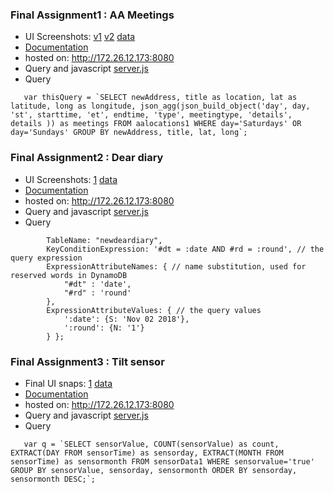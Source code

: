 ### Final Assignment1 : AA Meetings

- UI Screenshots: [v1](https://github.com/aaditirokade/data-structures/blob/master/final_assignments/screenshots/UI_screenshot_aaMeetings_version1.png)  [v2](https://github.com/aaditirokade/data-structures/blob/master/final_assignments/screenshots/UI_screenshot_aaMeetings_version2.png)  [data](https://github.com/aaditirokade/data-structures/blob/master/final_assignments/screenshots/screenshot_aameetings_data.png)
- [Documentation](https://github.com/aaditirokade/data-structures/blob/master/final_assignments/README1.md) 
- hosted on: http://172.26.12.173:8080
- Query and javascript [server.js](https://github.com/aaditirokade/data-structures/blob/master/final_assignments/server.js)
- Query

```    var thisQuery = `SELECT newAddress, title as location, lat as latitude, long as longitude, json_agg(json_build_object('day', day, 'st', starttime, 'et', endtime, 'type', meetingtype, 'details', details )) as meetings
                      FROM aalocations1 WHERE day='Saturdays' OR day='Sundays'
                      GROUP BY newAddress, title, lat, long`; ```




### Final Assignment2 : Dear diary

- UI Screenshots: [1](https://github.com/aaditirokade/data-structures/blob/master/final_assignments/screenshots/UI_screenshot_dearDiary.png)  [data](https://github.com/aaditirokade/data-structures/blob/master/final_assignments/screenshots/screenshot_dearDiary_data.png)
- [Documentation](https://github.com/aaditirokade/data-structures/blob/master/final_assignments/README2.md) 
- hosted on: http://172.26.12.173:8080
- Query and javascript [server.js](https://github.com/aaditirokade/data-structures/blob/master/final_assignments/server.js)
- Query

```  var params = {
        TableName: "newdeardiary",
        KeyConditionExpression: '#dt = :date AND #rd = :round', // the query expression
        ExpressionAttributeNames: { // name substitution, used for reserved words in DynamoDB
            "#dt" : 'date',
            "#rd" : 'round'
        },
        ExpressionAttributeValues: { // the query values
            ':date': {S: 'Nov 02 2018'},
            ':round': {N: '1'}
        } };
```



### Final Assignment3 : Tilt sensor

- Final UI snaps: [1](https://github.com/aaditirokade/data-structures/blob/master/final_assignments/screenshots/UI_screenshot_sensor.png)  [data](https://github.com/aaditirokade/data-structures/blob/master/final_assignments/screenshots/screenshot_sensor_data.png)
- [Documentation](https://github.com/aaditirokade/data-structures/blob/master/final_assignments/README3.md) 
- hosted on: http://172.26.12.173:8080
- Query and javascript [server.js](https://github.com/aaditirokade/data-structures/blob/master/final_assignments/server.js)
- Query

```   var q = `SELECT sensorValue, COUNT(sensorValue) as count, EXTRACT(DAY FROM sensorTime) as sensorday, EXTRACT(MONTH FROM sensorTime) as sensormonth
                    FROM sensorData1 WHERE sensorvalue='true'
                    GROUP BY sensorValue, sensorday, sensormonth
                    ORDER BY sensorday, sensormonth DESC;`;```


